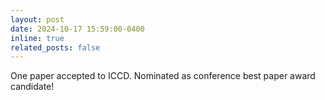 ```yaml
---
layout: post
date: 2024-10-17 15:59:00-0400
inline: true
related_posts: false
---
```


One paper accepted to ICCD. Nominated as conference best paper award candidate!
